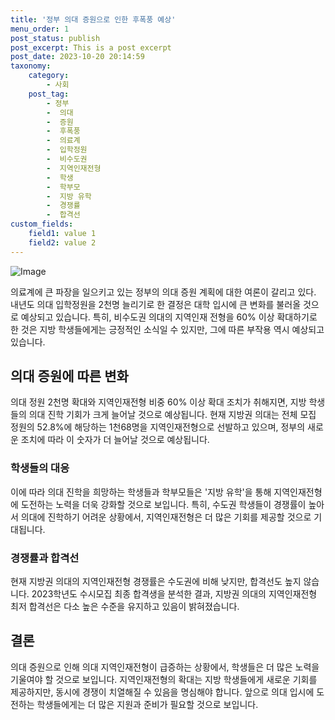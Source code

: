 ```yaml
---
title: '정부 의대 증원으로 인한 후폭풍 예상'
menu_order: 1
post_status: publish
post_excerpt: This is a post excerpt
post_date: 2023-10-20 20:14:59
taxonomy:
    category:
        - 사회
    post_tag:
        - 정부
        -  의대
        -  증원
        -  후폭풍
        -  의료계
        -  입학정원
        -  비수도권
        -  지역인재전형
        -  학생
        -  학부모
        -  지방 유학
        -  경쟁률
        -  합격선
custom_fields:
    field1: value 1
    field2: value 2
---
```


![Image](https://imgnews.pstatic.net/image/215/2024/02/07/A202402070129_1_20240207113901355.jpg?type=w647)


의료계에 큰 파장을 일으키고 있는 정부의 의대 증원 계획에 대한 여론이 갈리고 있다. 내년도 의대 입학정원을 2천명 늘리기로 한 결정은 대학 입시에 큰 변화를 불러올 것으로 예상되고 있습니다. 특히, 비수도권 의대의 지역인재 전형을 60% 이상 확대하기로 한 것은 지방 학생들에게는 긍정적인 소식일 수 있지만, 그에 따른 부작용 역시 예상되고 있습니다.

## 의대 증원에 따른 변화
의대 정원 2천명 확대와 지역인재전형 비중 60% 이상 확대 조치가 취해지면, 지방 학생들의 의대 진학 기회가 크게 늘어날 것으로 예상됩니다. 현재 지방권 의대는 전체 모집 정원의 52.8%에 해당하는 1천68명을 지역인재전형으로 선발하고 있으며, 정부의 새로운 조치에 따라 이 숫자가 더 늘어날 것으로 예상됩니다.

### 학생들의 대응
이에 따라 의대 진학을 희망하는 학생들과 학부모들은 '지방 유학'을 통해 지역인재전형에 도전하는 노력을 더욱 강화할 것으로 보입니다. 특히, 수도권 학생들이 경쟁률이 높아서 의대에 진학하기 어려운 상황에서, 지역인재전형은 더 많은 기회를 제공할 것으로 기대됩니다.

### 경쟁률과 합격선
현재 지방권 의대의 지역인재전형 경쟁률은 수도권에 비해 낮지만, 합격선도 높지 않습니다. 2023학년도 수시모집 최종 합격생을 분석한 결과, 지방권 의대의 지역인재전형 최저 합격선은 다소 높은 수준을 유지하고 있음이 밝혀졌습니다.

## 결론
의대 증원으로 인해 의대 지역인재전형이 급증하는 상황에서, 학생들은 더 많은 노력을 기울여야 할 것으로 보입니다. 지역인재전형의 확대는 지방 학생들에게 새로운 기회를 제공하지만, 동시에 경쟁이 치열해질 수 있음을 명심해야 합니다. 앞으로 의대 입시에 도전하는 학생들에게는 더 많은 지원과 준비가 필요할 것으로 보입니다.
